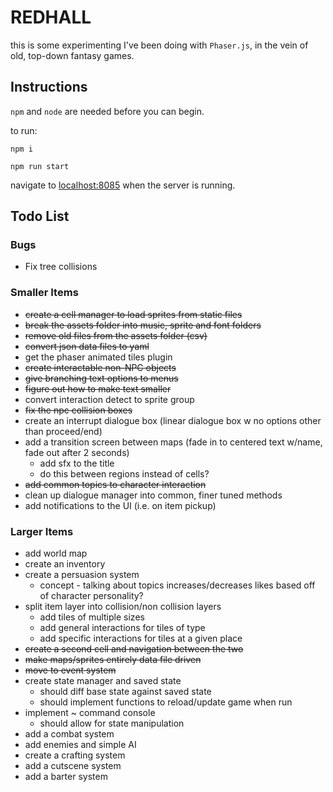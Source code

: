 # REDHALL

this is some experimenting I've been doing with `Phaser.js`, in the vein of old, top-down fantasy games.

## Instructions

`npm` and `node` are needed before you can begin.

to run:

`npm i`

`npm run start`

navigate to [localhost:8085](http://localhost:8085) when the server is running.

## Todo List

### Bugs
- Fix tree collisions

### Smaller Items
- ~~create a cell manager to load sprites from static files~~
- ~~break the assets folder into music, sprite and font folders~~
- ~~remove old files from the assets folder (csv)~~
- ~~convert json data files to yaml~~
- get the phaser animated tiles plugin
- ~~create interactable non-NPC objects~~
- ~~give branching text options to menus~~
- ~~figure out how to make text smaller~~
- convert interaction detect to sprite group
- ~~fix the npc collision boxes~~
- create an interrupt dialogue box (linear dialogue box w no options other than proceed/end)
- add a transition screen between maps (fade in to centered text w/name, fade out after 2 seconds)
  - add sfx to the title
  - do this between regions instead of cells?
- ~~add common topics to character interaction~~
- clean up dialogue manager into common, finer tuned methods
- add notifications to the UI (i.e. on item pickup)

### Larger Items
- add world map
- create an inventory 
- create a persuasion system
  - concept - talking about topics increases/decreases likes based off of character personality?
- split item layer into collision/non collision layers
  - add tiles of multiple sizes
  - add general interactions for tiles of type
  - add specific interactions for tiles at a given place
- ~~create a second cell and navigation between the two~~
- ~~make maps/sprites entirely data file driven~~
- ~~move to event system~~
- create state manager and saved state
  - should diff base state against saved state
  - should implement functions to reload/update game when run
- implement ~ command console
  - should allow for state manipulation
- add a combat system
- add enemies and simple AI
- create a crafting system
- add a cutscene system
- add a barter system
